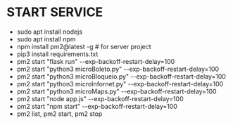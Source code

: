 # START SERVICE
- sudo apt install nodejs
- sudo apt install npm
- npm install pm2@latest -g  # for server project
- pip3 install requirements.txt
- pm2 start "flask run" --exp-backoff-restart-delay=100
- pm2 start "python3 microBoleto.py" --exp-backoff-restart-delay=100
- pm2 start "python3 microBloqueio.py" --exp-backoff-restart-delay=100
- pm2 start "python3 microInfornet.py" --exp-backoff-restart-delay=100
- pm2 start "python3 microMaps.py" --exp-backoff-restart-delay=100
- pm2 start "node app.js" --exp-backoff-restart-delay=100
- pm2 start "npm start" --exp-backoff-restart-delay=100
- pm2 list, pm2 start, pm2 stop
